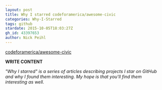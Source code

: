 ```yaml
---
layout: post
title: Why I starred codeforamerica/awesome-civic
categories: Why-I-Starred
tags: github
stardate: 2015-10-05T18:03:27Z
gh_id: 43397653
author: Nick Peihl
---
```


[codeforamerica/awesome-civic](https://github.com/codeforamerica/awesome-civic)

**WRITE CONTENT**

*"Why I starred" is a series of articles describing projects I star on GitHub and why I found them interesting. My hope is that you'll find them interesting as well.*

